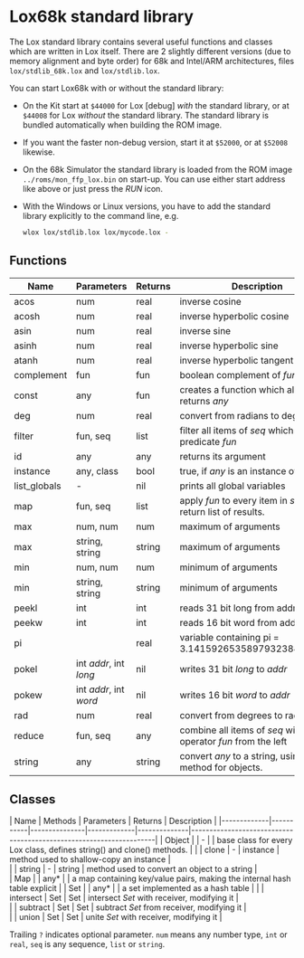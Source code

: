# Lox68k standard library

The Lox standard library contains several useful functions and classes which are written
in Lox itself. There are 2 slightly different versions (due to memory alignment and byte order)
for 68k and Intel/ARM architectures, files `lox/stdlib_68k.lox` and `lox/stdlib.lox`.

You can start Lox68k with or without the standard library:

* On the Kit start at `$44000` for Lox [debug] *with* the standard library, or at `$44008` for Lox
  *without* the standard library. The standard library is bundled automatically when
  building the ROM image.

* If you want the faster non-debug version, start it at `$52000`, or at `$52008` likewise.

* On the 68k Simulator the standard library is loaded from the ROM image `../roms/mon_ffp_lox.bin`
  on start-up. You can use either start address like above or just press the *RUN* icon.

* With the Windows or Linux versions, you have to add the standard library explicitly to the
  command line, e.g.
  ```sh
  wlox lox/stdlib.lox lox/mycode.lox -
  ```

## Functions

| Name         | Parameters            | Returns     | Description                                                                       |
|--------------|-----------------------|-------------|-----------------------------------------------------------------------------------|
| acos         | num                   | real        | inverse cosine                                                                    |  
| acosh        | num                   | real        | inverse hyperbolic cosine                                                         |  
| asin         | num                   | real        | inverse sine                                                                      |  
| asinh        | num                   | real        | inverse hyperbolic sine                                                           |  
| atanh        | num                   | real        | inverse hyperbolic tangent                                                        |  
| complement   | fun                   | fun         | boolean complement of *fun*                                                       |  
| const        | any                   | fun         | creates a function which always returns *any*                                     |  
| deg          | num                   | real        | convert from radians to degrees                                                   |  
| filter       | fun, seq              | list        | filter all items of *seq* which satisfy predicate *fun*                           |  
| id           | any                   | any         | returns its argument                                                              |  
| instance     | any, class            | bool        | true, if *any* is an instance of *class*                                          |  
| list_globals | -                     | nil         | prints all global variables                                                       |  
| map          | fun, seq              | list        | apply *fun* to every item in *seq*, return list of results.                       |  
| max          | num, num              | num         | maximum of arguments                                                              |  
| max          | string, string        | string      | maximum of arguments                                                              |  
| min          | num, num              | num         | minimum of arguments                                                              |  
| min          | string, string        | string      | minimum of arguments                                                              |  
| peekl        | int                   | int         | reads 31 bit long from address *int*                                              |  
| peekw        | int                   | int         | reads 16 bit word from address *int*                                              |  
| pi           |                       | real        | variable containing pi = 3.1415926535897932384626433                              |  
| pokel        | int *addr*, int *long*| nil         | writes 31 bit *long* to *addr*                                                    |  
| pokew        | int *addr*, int *word*| nil         | writes 16 bit *word* to *addr*                                                    |  
| rad          | num                   | real        | convert from degrees to radians                                                   |  
| reduce       | fun, seq              | any         | combine all items of *seq* with operator *fun* from the left                      |  
| string       | any                   | string      | convert *any* to a string, using *string* method for objects.                     |  


## Classes

| Name        | Methods   | Parameters    | Returns     | Description                                                                       |
|-------------|-----------|---------------|-------------|--------------|--------------------------------------------------------------------|
| Object      |           | -             |             | base class for every Lox class, defines string() and clone() methods.             |
|             | clone     | -             | instance    | method used to shallow-copy an instance                                           |  
|             | string    | -             | string      | method used to convert an object to a string                                      |  
| Map         |           | any*          |             | a map containing key/value pairs, making the internal hash table explicit         |
| Set         |           | any*          |             | a set implemented as a hash table                                                 |
|             | intersect | Set           | Set         | intersect *Set* with receiver, modifying it                                       |  
|             | subtract  | Set           | Set         | subtract *Set* from receiver, modifying it                                        |  
|             | union     | Set           | Set         | unite *Set* with receiver, modifying it                                           |  


Trailing `?` indicates optional parameter. `num` means any number type, `int` or `real`,
`seq` is any sequence, `list` or `string`.

